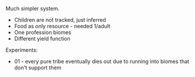 Much simpler system.

* Children are not tracked, just inferred
* Food as only resource - needed 1/adult
* One profession biomes
* Different yield function

Experiments:

* 01 - every pure tribe eventually dies out due to running into biomes that don't support them
